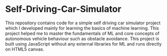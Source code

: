 # Self-Driving-Car-Simulator

This repository contains code for a simple self driving car simulator project which I developed mainly for learning the basics of machine learning. This project helped me to master the fundamentals of ML and core concepts of autonomous vehicle behaviour such as obstacle avoidance.
This project is built using JavaScript without any external libraries for ML and runs directly on HTML5 canvas.
